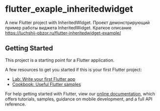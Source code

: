 # flutter_exaple_inheritedwidget

A new Flutter project with InheritedWIdget.
Проект демонстрирующий пример работы виджета InheritedWidget.
Краткое описание https://luchshij-obzor.ru/flutter-inheritedwidget-example/

## Getting Started

This project is a starting point for a Flutter application.

A few resources to get you started if this is your first Flutter project:

- [Lab: Write your first Flutter app](https://flutter.dev/docs/get-started/codelab)
- [Cookbook: Useful Flutter samples](https://flutter.dev/docs/cookbook)

For help getting started with Flutter, view our
[online documentation](https://flutter.dev/docs), which offers tutorials,
samples, guidance on mobile development, and a full API reference.
